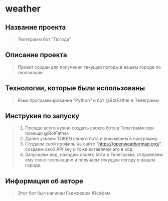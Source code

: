 # weather

## Название проекта
> Телеграмм бот "Погода"


## Описание проекта
> Проект создан для получения текущей погоды в вашем городе по геолокации


## Технологии, которые были использованы
>  Язык программирование "Python" и бот @BotFather в Телеграмм 

## Инструкия по запуску
> 1. Прежде всего нужно создать своего бота в Телеграмм при помощи @BotFather.
> 2. Далее узнаем TOKEN своего бота и вписываем в программу.
> 3. Создаем свой профиль на сайте "https://openweathermap.org/", создаем свой API key и тоже вставляем его в код.
> 4. Запускаем код, находим своего бота в Телеграмм, отправляем ему свою геолокацию и получаем текущую погоду в вашем городе.


## Информация об авторе
> Этот бот был написан Гаджиевом Юсифом
